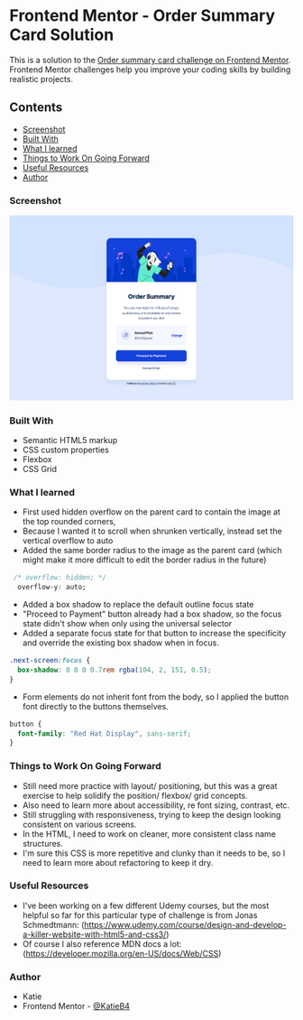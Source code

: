 # Frontend Mentor - Order Summary Card Solution

This is a solution to the [Order summary card challenge on Frontend Mentor](https://www.frontendmentor.io/challenges/order-summary-component-QlPmajDUj). Frontend Mentor challenges help you improve your coding skills by building realistic projects. 


## Contents

  - [Screenshot](#screenshot)
  - [Built With](#built-with)
  - [What I learned](#what-i-learned)
  - [Things to Work On Going Forward](#things-to-work-on-going-forward)
  - [Useful Resources](#useful-resources)
  - [Author](#author)


### Screenshot
![desktop view screenshot](my-desktop-view-screenshot.png?raw=true "Project Screenshot")


### Built With

- Semantic HTML5 markup
- CSS custom properties
- Flexbox
- CSS Grid


### What I learned

- First used hidden overflow on the parent card to contain the image at the top rounded corners, 
- Because I wanted it to scroll when shrunken vertically, instead set the vertical overflow to auto
- Added the same border radius to the image as the parent card (which might make it more difficult to edit the border radius in the future)
```css
 /* overflow: hidden; */
  overflow-y: auto; 
```

- Added a box shadow to replace the default outline focus state
- "Proceed to Payment" button already had a box shadow, so the focus state didn't show when only using the universal selector
- Added a separate focus state for that button to increase the specificity and override the existing box shadow when in focus.
```css
.next-screen:focus {
  box-shadow: 0 0 0 0.7rem rgba(104, 2, 151, 0.5);
}
```

- Form elements do not inherit font from the body, so I applied the button font directly to the buttons themselves.
```css
button {
  font-family: "Red Hat Display", sans-serif;
}
```


### Things to Work On Going Forward

- Still need more practice with layout/ positioning, but this was a great exercise to help solidify the position/ flexbox/ grid concepts.
- Also need to learn more about accessibility, re font sizing, contrast, etc.
- Still struggling with responsiveness, trying to keep the design looking consistent on various screens.
- In the HTML, I need to work on cleaner, more consistent class name structures.
- I'm sure this CSS is more repetitive and clunky than it needs to be, so I need to learn more about refactoring to keep it dry.


### Useful Resources

- I've been working on a few different Udemy courses, but the most helpful so far for this particular type of challenge is from Jonas Schmedtmann: 
(https://www.udemy.com/course/design-and-develop-a-killer-website-with-html5-and-css3/) 
- Of course I also reference MDN docs a lot: (https://developer.mozilla.org/en-US/docs/Web/CSS)


### Author

- Katie
- Frontend Mentor - [@KatieB4](https://www.frontendmentor.io/profile/KatieB4)
